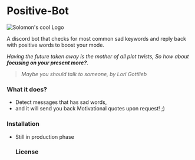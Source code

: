 # Positive-Bot

![Solomon's cool Logo](https://avatars.githubusercontent.com/u/147830328?s=400&u=23190734f501bc4a3515d6723d33014832aea7ae&v=4)

A discord bot that checks for most common sad keywords and reply back with positive words to boost your mode.

*Having the future taken away is the mother of all plot twists,*
*So how about __focusing on your present more?__*.
> *Maybe you should talk to someone, by Lori Gottlieb*
### What it does?
- Detect messages that has sad words,
- and it will send you back Motivational quotes upon request! ;)
### Installation
- Still in production phase
  <h3>
    License
  </h3>
  

